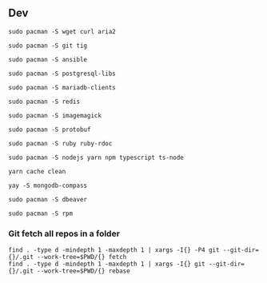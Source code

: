## Dev

```
sudo pacman -S wget curl aria2
```

```
sudo pacman -S git tig
```

```
sudo pacman -S ansible
```

```
sudo pacman -S postgresql-libs
```

```
sudo pacman -S mariadb-clients
```

```
sudo pacman -S redis
```

```
sudo pacman -S imagemagick
```

```
sudo pacman -S protobuf
```

```
sudo pacman -S ruby ruby-rdoc
```

```
sudo pacman -S nodejs yarn npm typescript ts-node

yarn cache clean
```

```
yay -S mongodb-compass
```

```
sudo pacman -S dbeaver
```

```
sudo pacman -S rpm
```

### Git fetch all repos in a folder

```
find . -type d -mindepth 1 -maxdepth 1 | xargs -I{} -P4 git --git-dir={}/.git --work-tree=$PWD/{} fetch
find . -type d -mindepth 1 -maxdepth 1 | xargs -I{} git --git-dir={}/.git --work-tree=$PWD/{} rebase
```
